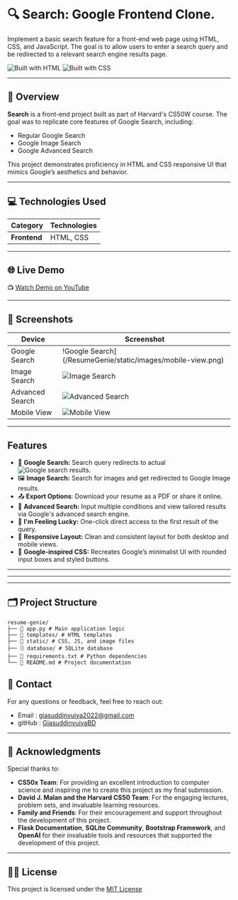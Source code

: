 # 🔍 Search: Google Frontend Clone. 
Implement a basic search feature for a front-end web page using HTML, CSS, and JavaScript. The goal is to allow users to enter a search query and be redirected to a relevant search engine results page.

![Built with HTML](https://img.shields.io/badge/Built%20with-HTML-red)
![Built with CSS](https://img.shields.io/badge/Built%20with-CSS-blue)

---

## 📌 Overview

**Search** is a front-end project built as part of Harvard's CS50W course. The goal was to replicate core features of Google Search, including:
- Regular Google Search
- Google Image Search
- Google Advanced Search

This project demonstrates proficiency in HTML and CSS responsive UI that mimics Google’s aesthetics and behavior.

---

## 💻 Technologies Used

| **Category**     | **Technologies**                                     |
|-------------------|-----------------------------------------------------|
| **Frontend**     | HTML, CSS                    |

---

## 🌐 Live Demo
📺 [Watch Demo on YouTube](https://www.google.com)

---

## 📸 Screenshots

| Device  | Screenshot                                                                                   |
|---------|---------------------------------------------------------------------------------------------|
| Google Search  | !Google Search](/ResumeGenie/static/images/mobile-view.png)                         |
| Image Search | ![Image Search](/ResumeGenie/static/images/desktop-view.png)                               |
| Advanced Search | ![Advanced Search](/ResumeGenie/static/images/desktop-view.png)                               |
| Mobile View | ![Mobile View](/ResumeGenie/static/images/desktop-view.png)                               |

---

## Features
- 🔎 **Google Search:** Search query redirects to actual ![Google search results](https://www.google.com).
- 🖼️ **Image Search:** Search for images and get redirected to Google Image results.
- 📤 **Export Options**: Download your resume as a PDF or share it online.
- 🧠 **Advanced Search:** Input multiple conditions and view tailored results via Google's advanced search engine.
- 🎯 **I'm Feeling Lucky:** One-click direct access to the first result of the query.
- 📱 **Responsive Layout:** Clean and consistent layout for both desktop and mobile views.
- 🎨 **Google-inspired CSS:** Recreates Google’s minimalist UI with rounded input boxes and styled buttons.


--- 


--- 

---
##  🗂️ Project Structure

```base 
resume-genie/ 
├── 📁 app.py # Main application logic 
├── 📁 templates/ # HTML templates 
├── 📁 static/ # CSS, JS, and image files 
├── 🗄️ database/ # SQLite database 
├── 📄 requirements.txt # Python dependencies 
└── 📄 README.md # Project documentation
```


## 👤 Contact
For any questions or feedback, feel free to reach out:


- Email : giasuddinvuiya2022@gmail.com
- gitHub : [GiasuddinvuiyaBD](https://github.com/GiasuddinvuiyaBD)

--- 


## 🙏 Acknowledgments
Special thanks to:

- **CS50x Team**: For providing an excellent introduction to computer science and inspiring me to create this project as my final submission.
- **David J. Malan and the Harvard CS50 Team**: For the engaging lectures, problem sets, and invaluable learning resources.
- **Family and Friends**: For their encouragement and support throughout the development of this project.
- **Flask Documentation**, **SQLite Community**, **Bootstrap Framework**, and **OpenAI** for their invaluable tools and resources that supported the development of this project.

--- 
## 📜✨ License 
This project is licensed under the [MIT License](/ResumeGenie/LICENSE)
